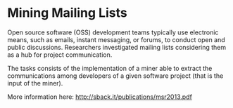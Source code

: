 # Mining Mailing Lists

Open source software (OSS) development teams typically use electronic means, such as emails, instant messaging, or forums, to conduct open and public discussions. Researchers investigated mailing lists considering them as a hub for project communication.

The tasks consists of the implementation of a miner able to extract the communications among developers of a given software project (that is the input of the miner).

More information here: http://sback.it/publications/msr2013.pdf
